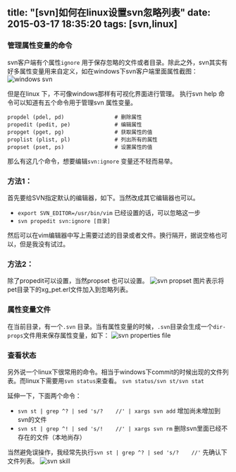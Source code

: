 title: "[svn]如何在linux设置svn忽略列表"
date: 2015-03-17 18:35:20
tags: [svn,linux] 
---


### 管理属性变量的命令 
svn客户端有个属性`ignore` 用于保存忽略的文件或者目录。除此之外，svn其实有好多属性变量用来自定义，如在windows下svn客户端里面属性截图：
![windows svn](/images/301-01.png "windows svn")

但是在linux 下，不可像windows那样有可视化界面进行管理。
执行svn help 命令可以知道有五个命令用于管理svn 属性变量。

    propdel (pdel, pd)                # 删除属性
    propedit (pedit, pe)              # 编辑属性
    propget (pget, pg)                # 获取属性的值
    proplist (plist, pl)              # 列出所有的属性
    propset (pset, ps)                # 设置属性的值

那么有这几个命令，想要编辑`svn:ignore` 变量还不轻而易举。

### 方法1：
首先要给SVN指定默认的编辑器，如下。当然改成其它编辑器也可以。
* `export SVN_EDITOR=/usr/bin/vim` 已经设置的话，可以忽略这一步
* `svn propedit svn:ignore [目录]`

然后可以在vim编辑器中写上需要过滤的目录或者文件。换行隔开，据说空格也可以，但是我没有试过。

### 方法2：
除了propedit可以设置，当然propset 也可以设置。
![svn propset](/images/301-02.png "svn propset")
图片表示将pet目录下的xg_pet.erl文件加入到忽略列表。

### 属性变量文件
在当前目录，有一个`.svn` 目录。当有属性变量的时候，`.svn`目录会生成一个`dir-props`文件用来保存属性变量，如下：
![svn properties file](/images/301-03.png ".svn/dir-props")


### 查看状态
另外说一个linux下很常用的命令。相当于windows下commit的时候出现的文件列表。而linux下需要用`svn status`来查看。
`svn status/svn st/svn stat`

延伸一下，下面两个命令：
* `svn st | grep ^? | sed 's/?    //' | xargs svn add`  增加尚未增加到svn的文件
* `svn st | grep ^! | sed 's/!    //' | xargs svn rm`    删除svn里面已经不存在的文件（本地尚存）

当然避免误操作，我经常先执行`svn st | grep ^? | sed 's/?    //'` 先确认下文件列表。
![svn skill](/images/301-04.png "svn skill")
